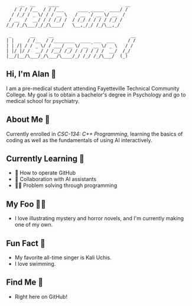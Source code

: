 ```

     __  __     ____                         __
   / / / /__  / / /___     ____ _____  ____/ /
  / /_/ / _ \/ / / __ \   / __ `/ __ \/ __  / 
 / __  /  __/ / / /_/ /  / /_/ / / / / /_/ /  
/_/ /_/\___/_/_/\____/   \__,_/_/ /_/\__,_/            
                                              
 _       __     __                             __
| |     / /__  / /________  ____ ___  ___     / /
| | /| / / _ \/ / ___/ __ \/ __ `__ \/ _ \   / / 
| |/ |/ /  __/ / /__/ /_/ / / / / / /  __/  /_/  
|__/|__/\___/_/\___/\____/_/ /_/ /_/\___/  (_)    
```                                                 


## Hi, I'm Alan 👋
I am a pre-medical student attending Fayetteville Technical Community College. My goal is to obtain a bachelor's degree in Psychology and go to medical school for psychiatry. 

## About Me 🪼
Currently enrolled in *CSC-134: C++ Programming*, learning the basics of coding as well as the fundamentals of using AI interactively.

## Currently Learning 🧠
- 🤖 How to operate GitHub
- 🦾 Collaboration with AI assistants
- ✍🏼 Problem solving through programming

## My Foo 🙌🏼
- I love illustrating mystery and horror novels, and I'm currently making one of my own.

## Fun Fact 🧬
- My favorite all-time singer is Kali Uchis. 
- I love swimming.

## Find Me 📍
- Right here on GitHub!
